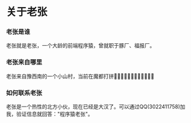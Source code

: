 # 关于老张



### 老张是谁

  老张就是老张，一个大龄的前端程序猿，曾就职于豚厂、福报厂。

### 老张来自哪里

  老张来自豫西南的一个小山村，当前在魔都打拼💪🏻💪🏻💪🏻💪🏻💪🏻💪🏻

### 如何联系老张

  老张是一个热性的北方小伙，现在已经是大汉了。可以通过QQ(3022411758)加我，验证信息就回答："程序猿老张"。



